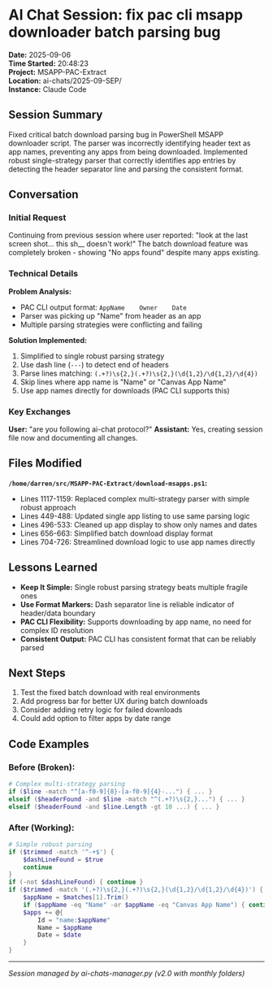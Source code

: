 # AI Chat Session: fix pac cli msapp downloader batch parsing bug

**Date:** 2025-09-06  
**Time Started:** 20:48:23  
**Project:** MSAPP-PAC-Extract  
**Location:** ai-chats/2025-09-SEP/  
**Instance:** Claude Code

## Session Summary

Fixed critical batch download parsing bug in PowerShell MSAPP downloader script. The parser was incorrectly identifying header text as app names, preventing any apps from being downloaded. Implemented robust single-strategy parser that correctly identifies app entries by detecting the header separator line and parsing the consistent format.

## Conversation

### Initial Request
Continuing from previous session where user reported: "look at the last screen shot... this sh__ doesn't work!" 
The batch download feature was completely broken - showing "No apps found" despite many apps existing.

### Technical Details

**Problem Analysis:**
- PAC CLI output format: `AppName    Owner    Date`
- Parser was picking up "Name" from header as an app
- Multiple parsing strategies were conflicting and failing

**Solution Implemented:**
1. Simplified to single robust parsing strategy
2. Use dash line (`---`) to detect end of headers
3. Parse lines matching: `(.+?)\s{2,}(.+?)\s{2,}(\d{1,2}/\d{1,2}/\d{4})`
4. Skip lines where app name is "Name" or "Canvas App Name"
5. Use app names directly for downloads (PAC CLI supports this)

### Key Exchanges

**User:** "are you following ai-chat protocol?"
**Assistant:** Yes, creating session file now and documenting all changes.

## Files Modified

**`/home/darren/src/MSAPP-PAC-Extract/download-msapps.ps1`:**
- Lines 1117-1159: Replaced complex multi-strategy parser with simple robust approach
- Lines 449-488: Updated single app listing to use same parsing logic  
- Lines 496-533: Cleaned up app display to show only names and dates
- Lines 656-663: Simplified batch download display format
- Lines 704-726: Streamlined download logic to use app names directly

## Lessons Learned

- **Keep It Simple:** Single robust parsing strategy beats multiple fragile ones
- **Use Format Markers:** Dash separator line is reliable indicator of header/data boundary
- **PAC CLI Flexibility:** Supports downloading by app name, no need for complex ID resolution
- **Consistent Output:** PAC CLI has consistent format that can be reliably parsed

## Next Steps

1. Test the fixed batch download with real environments
2. Add progress bar for better UX during batch downloads
3. Consider adding retry logic for failed downloads
4. Could add option to filter apps by date range

## Code Examples

### Before (Broken):
```powershell
# Complex multi-strategy parsing
if ($line -match "^[a-f0-9]{8}-[a-f0-9]{4}-...") { ... }
elseif ($headerFound -and $line -match "^(.+?)\s{2,}...") { ... }
elseif ($headerFound -and $line.Length -gt 10 ...) { ... }
```

### After (Working):
```powershell
# Simple robust parsing
if ($trimmed -match '^-+$') {
    $dashLineFound = $true
    continue
}
if (-not $dashLineFound) { continue }
if ($trimmed -match '(.+?)\s{2,}(.+?)\s{2,}(\d{1,2}/\d{1,2}/\d{4})') {
    $appName = $matches[1].Trim()
    if ($appName -eq "Name" -or $appName -eq "Canvas App Name") { continue }
    $apps += @{
        Id = "name:$appName"
        Name = $appName
        Date = $date
    }
}
```

---
*Session managed by ai-chats-manager.py (v2.0 with monthly folders)*